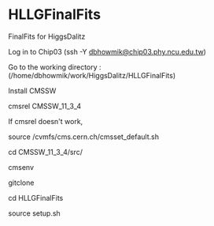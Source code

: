 # HLLGFinalFits
FinalFits for HiggsDalitz


Log in to Chip03 (ssh -Y dbhowmik@chip03.phy.ncu.edu.tw)

Go to the working directory : (/home/dbhowmik/work/HiggsDalitz/HLLGFinalFits)

Install CMSSW

cmsrel CMSSW_11_3_4

If cmsrel doesn't work, 

source /cvmfs/cms.cern.ch/cmsset_default.sh

cd CMSSW_11_3_4/src/

cmsenv 

gitclone 

cd HLLGFinalFits

source setup.sh
